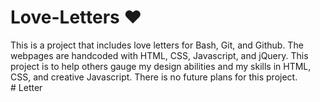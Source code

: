 # Love-Letters :heart:

This is a project that includes love letters for Bash, Git, and Github. The webpages are handcoded with HTML, CSS, Javascript, and jQuery. This project is to help others gauge my design abilities and my skills in HTML, CSS, and creative Javascript. There is no future plans for this project.  
#   L e t t e r  
 